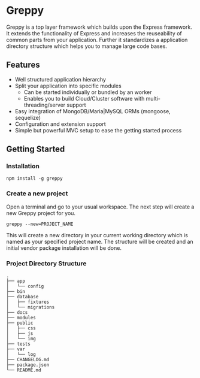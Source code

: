 # Greppy

Greppy is a top layer framework which builds upon the Express framework.
It extends the functionality of Express and increases the reuseability of
common parts from your application. Further it standardizes a application
directory structure which helps you to manage large code bases.

## Features

* Well structured application hierarchy
* Split your application into specific modules
    * Can be started individually or bundled by an worker
    * Enables you to build Cloud/Cluster software with multi- threading/server support
* Easy integration of MongoDB/Maria|MySQL ORMs (mongoose, sequelize)
* Configuration and extension support
* Simple but powerful MVC setup to ease the getting started process

## Getting Started

### Installation

    npm install -g greppy

### Create a new project

Open a terminal and go to your usual workspace. The next step
will create a new Greppy project for you.

    greppy --new=PROJECT_NAME

This will create a new directory in your current working
directory which is named as your specified project name.
The structure will be created and an initial vendor package
installation will be done.

### Project Directory Structure

    .
    ├── app
    │   └── config
    ├── bin
    ├── database
    │   ├── fixtures
    │   └── migrations
    ├── docs
    ├── modules
    ├── public
    │   ├── css
    │   ├── js
    │   └── img
    ├── tests
    ├── var
    │   └── log
    ├── CHANGELOG.md
    ├── package.json
    └── README.md

